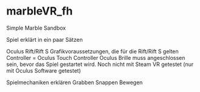 # marbleVR_fh
Simple Marble Sandbox

Spiel erklärt in ein paar Sätzen

Oculus Rift/Rift S
Grafikvoraussetzungen, die für die Rift/Rift S gelten
Controller = Oculus Touch Controller
Oculus Brille muss angeschlossen sein, bevor das Spiel gestartet wird.
Noch nicht mit Steam VR getestet (nur mit Oculus Software getestet)

Spielmechaniken erklären
Grabben
Snappen
Bewegen
